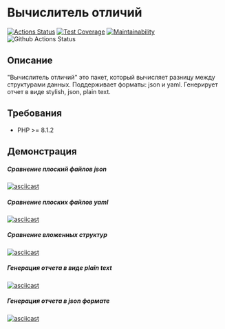 # Вычислитель отличий
[![Actions Status](https://github.com/radalana/php-project-48/actions/workflows/hexlet-check.yml/badge.svg)](https://github.com/radalana/php-project-48/actions)
[![Test Coverage](https://api.codeclimate.com/v1/badges/00755fc20ade9882f670/test_coverage)](https://codeclimate.com/github/radalana/php-project-48/test_coverage)
[![Maintainability](https://api.codeclimate.com/v1/badges/00755fc20ade9882f670/maintainability)](https://codeclimate.com/github/radalana/php-project-48/maintainability)
![Github Actions Status](https://github.com/radalana/php-project-48/actions/workflows/main.yml/badge.svg)

## Описание
"Вычислитель отличий" это пакет, который вычисляет разницу между структурами данных. Поддерживает форматы: json и yaml. Генерирует отчет в виде stylish, json, plain text. 

## Требования
- PHP >= 8.1.2
## Демонстрация
##### Сравнение плоский файлов json
[![asciicast](https://asciinema.org/a/QJOpdPd9cUB6vv9ljtOziQNVJ.svg)](https://asciinema.org/a/QJOpdPd9cUB6vv9ljtOziQNVJ)

##### Сравнение плоских файлов yaml
[![asciicast](https://asciinema.org/a/z3VYMe0nKQniEIrkcI2abvdxf.svg)](https://asciinema.org/a/z3VYMe0nKQniEIrkcI2abvdxf)

##### Сравнение вложенных структур
[![asciicast](https://asciinema.org/a/oWFqTyXxJQ6ZKhVat5OEFIB16.svg)](https://asciinema.org/a/oWFqTyXxJQ6ZKhVat5OEFIB16)

##### Генерация отчета в виде plain text
[![asciicast](https://asciinema.org/a/uoFX6jFs6H1mmE9dNEiSHyVp8.svg)](https://asciinema.org/a/uoFX6jFs6H1mmE9dNEiSHyVp8)

##### Генерация отчета в json формате
[![asciicast](https://asciinema.org/a/r74bRH04lsP9vaTeUNBW4OOSo.svg)](https://asciinema.org/a/r74bRH04lsP9vaTeUNBW4OOSo)
